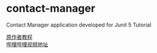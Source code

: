 # contact-manager
Contact Manager application developed for Junit 5 Tutorial

[原作者教程](https://programmingtechie.com/2020/12/26/junit-5-complete-tutorial/)  
[哔哩哔哩视频地址](https://www.bilibili.com/video/BV11y4y1H7sr?from=search&amp;seid=1287396370660080367&amp;spm_id_from=333.337.0.0)
